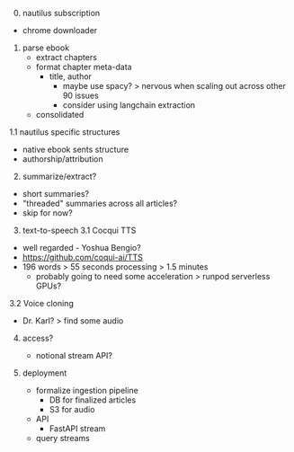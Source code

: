 0. nautilus subscription
- chrome downloader

1. parse ebook
    - extract chapters
    - format chapter meta-data
        - title, author
            - maybe use spacy? > nervous when scaling out across other 90 issues
            - consider using langchain extraction
    - consolidated

1.1 nautilus specific structures
- native ebook sents structure
- authorship/attribution

2. summarize/extract?
- short summaries?
- "threaded" summaries across all articles?
- skip for now?

3. text-to-speech
3.1 Cocqui TTS
- well regarded - Yoshua Bengio?
- https://github.com/coqui-ai/TTS
- 196 words > 55 seconds processing > 1.5 minutes
    - probably going to need some acceleration > runpod serverless GPUs?

3.2 Voice cloning
- Dr. Karl? > find some audio

4. access?
    - notional stream API?

5. deployment
    - formalize ingestion pipeline
        - DB for finalized articles
        - S3 for audio
    - API
        - FastAPI stream
    - query streams